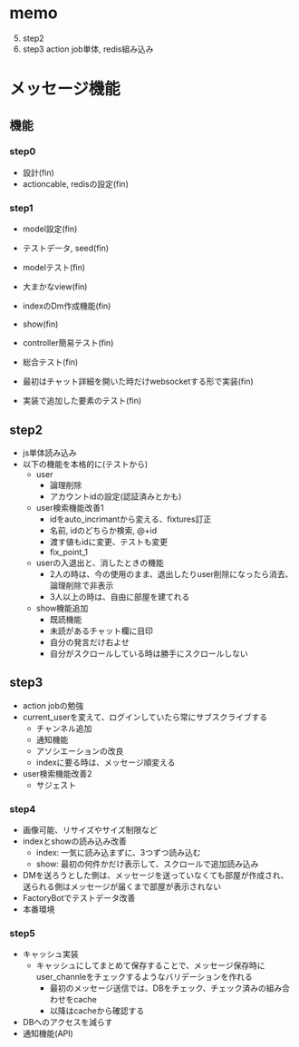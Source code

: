 # memo
5. step2
6. step3
action job単体, redis組み込み


# メッセージ機能
## 機能
### step0
- 設計(fin)
- actioncable, redisの設定(fin)

### step1
- model設定(fin)
- テストデータ, seed(fin)
- modelテスト(fin)
- 大まかなview(fin)
- indexのDm作成機能(fin)
- show(fin)

- controller簡易テスト(fin)
- 総合テスト(fin)

- 最初はチャット詳細を開いた時だけwebsocketする形で実装(fin)
- 実装で追加した要素のテスト(fin)
## step2
- js単体読み込み
- 以下の機能を本格的に(テストから)
  - user
    - 論理削除
    - アカウントidの設定(認証済みとかも)
  - user検索機能改善1
    - idをauto_incrimantから変える、fixtures訂正
    - 名前, idのどちらか検索, @+id
    - 渡す値もidに変更、テストも変更
    - fix_point_1
  - userの入退出と、消したときの機能
    - 2人の時は、今の使用のまま、退出したりuser削除になったら消去、論理削除で非表示
    - 3人以上の時は、自由に部屋を建てれる
  - show機能追加
    - 既読機能
    - 未読があるチャット欄に目印
    - 自分の発言だけ右よせ
    - 自分がスクロールしている時は勝手にスクロールしない
## step3
  - action jobの勉強
  - current_userを変えて、ログインしていたら常にサブスクライブする
    - チャンネル追加
    - 通知機能
    - アソシエーションの改良
    - indexに要る時は、メッセージ順変える
  - user検索機能改善2
    - サジェスト

### step4
- 画像可能、リサイズやサイズ制限など
- indexとshowの読み込み改善
  - index: 一気に読み込まずに、3つずつ読み込む
  - show: 最初の何件かだけ表示して、スクロールで追加読み込み
- DMを送ろうとした側は、メッセージを送っていなくても部屋が作成され、送られる側はメッセージが届くまで部屋が表示されない
- FactoryBotでテストデータ改善
- 本番環境

### step5
- キャッシュ実装
  - キャッシュにしてまとめて保存することで、メッセージ保存時にuser_channleをチェックするようなバリデーションを作れる
    - 最初のメッセージ送信では、DBをチェック、チェック済みの組み合わせをcache
    - 以降はcacheから確認する
- DBへのアクセスを減らす
- 通知機能(API)

